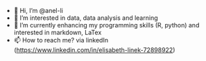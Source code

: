 - 👋 Hi, I’m @anel-li
- 👀 I’m interested in data, data analysis and learning 
- 🌱 I’m currently enhancing my programming skills (R, python) and interested in markdown, LaTex
- 📫 How to reach me? via linkedIn (https://www.linkedin.com/in/elisabeth-linek-72898922)

<!---
anel-li/anel-li is a ✨ special ✨ repository because its `README.md` (this file) appears on your GitHub profile.
You can click the Preview link to take a look at your changes.
--->

